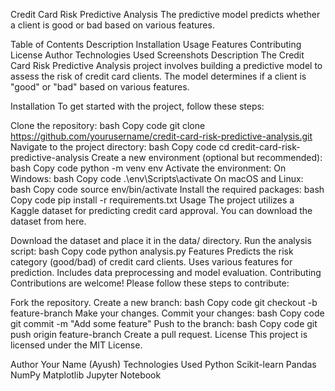 Credit Card Risk Predictive Analysis
The predictive model predicts whether a client is good or bad based on various features.

Table of Contents
Description
Installation
Usage
Features
Contributing
License
Author
Technologies Used
Screenshots
Description
The Credit Card Risk Predictive Analysis project involves building a predictive model to assess the risk of credit card clients. The model determines if a client is "good" or "bad" based on various features.

Installation
To get started with the project, follow these steps:

Clone the repository:
bash
Copy code
git clone https://github.com/yourusername/credit-card-risk-predictive-analysis.git
Navigate to the project directory:
bash
Copy code
cd credit-card-risk-predictive-analysis
Create a new environment (optional but recommended):
bash
Copy code
python -m venv env
Activate the environment:
On Windows:
bash
Copy code
.\env\Scripts\activate
On macOS and Linux:
bash
Copy code
source env/bin/activate
Install the required packages:
bash
Copy code
pip install -r requirements.txt
Usage
The project utilizes a Kaggle dataset for predicting credit card approval. You can download the dataset from here.

Download the dataset and place it in the data/ directory.
Run the analysis script:
bash
Copy code
python analysis.py
Features
Predicts the risk category (good/bad) of credit card clients.
Uses various features for prediction.
Includes data preprocessing and model evaluation.
Contributing
Contributions are welcome! Please follow these steps to contribute:

Fork the repository.
Create a new branch:
bash
Copy code
git checkout -b feature-branch
Make your changes.
Commit your changes:
bash
Copy code
git commit -m "Add some feature"
Push to the branch:
bash
Copy code
git push origin feature-branch
Create a pull request.
License
This project is licensed under the MIT License.

Author
Your Name (Ayush)
Technologies Used
Python
Scikit-learn
Pandas
NumPy
Matplotlib
Jupyter Notebook
